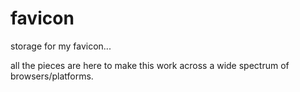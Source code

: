 # favicon
storage for my favicon... 

all the pieces are here to make this work across a wide spectrum of browsers/platforms.
